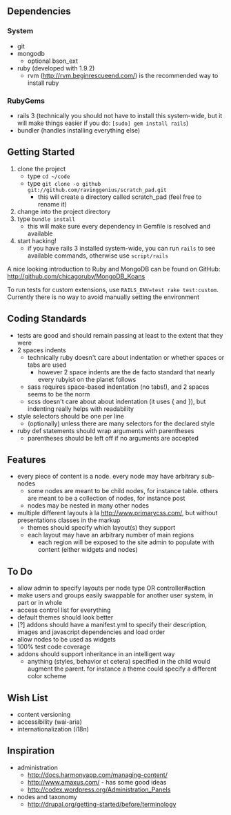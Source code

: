 ## Dependencies

### System
* git
* mongodb
  * optional bson_ext
* ruby (developed with 1.9.2)
  * rvm (http://rvm.beginrescueend.com/) is the recommended way to install ruby

### RubyGems
* rails 3 (technically you should not have to install this system-wide, but it will make things easier if you do: `[sudo] gem install rails`)
* bundler (handles installing everything else)

## Getting Started

1. clone the project
   * type `cd ~/code`
   * type `git clone -o github git://github.com/ravinggenius/scratch_pad.git`
     * this will create a directory called scratch_pad (feel free to rename it)
2. change into the project directory
3. type `bundle install`
   * this will make sure every dependency in Gemfile is resolved and available
4. start hacking!
   * if you have rails 3 installed system-wide, you can run `rails` to see available commands, otherwise use `script/rails`

A nice looking introduction to Ruby and MongoDB can be found on GitHub: http://github.com/chicagoruby/MongoDB_Koans

To run tests for custom extensions, use `RAILS_ENV=test rake test:custom`. Currently there is no way to avoid manually setting the environment

## Coding Standards

* tests are good and should remain passing at least to the extent that they were
* 2 spaces indents
  * technically ruby doesn't care about indentation or whether spaces or tabs are used
    * however 2 space indents are the de facto standard that nearly every rubyist on the planet follows
  * sass requires space-based indentation (no tabs!), and 2 spaces seems to be the norm
  * scss doesn't care about about indentation (it uses { and }), but indenting really helps with readability
* style selectors should be one per line
  * (optionally) unless there are many selectors for the declared style
* ruby def statements should wrap arguments with parentheses
  * parentheses should be left off if no arguments are accepted

## Features

* every piece of content is a node. every node may have arbitrary sub-nodes
  * some nodes are meant to be child nodes, for instance table. others are meant to be a collection of nodes, for instance post
  * nodes may be nested in many other nodes
* multiple different layouts à la http://www.primarycss.com/, but without presentations classes in the markup
  * themes should specify which layout(s) they support
  * each layout may have an arbitrary number of main regions
    * each region will be exposed to the site admin to populate with content (either widgets and nodes)

## To Do

* allow admin to specify layouts per node type OR controller#action
* make users and groups easily swappable for another user system, in part or in whole
* access control list for everything
* default themes should look better
* [?] addons should have a manifest.yml to specify their description, images and javascript dependencies and load order
* allow nodes to be used as widgets
* 100% test code coverage
* addons should support inheritance in an intelligent way
  * anything (styles, behavior et cetera) specified in the child would augment the parent. for instance a theme could specify a different color scheme

## Wish List

* content versioning
* accessibility (wai-aria)
* internationalization (i18n)

## Inspiration

* administration
  * http://docs.harmonyapp.com/managing-content/
  * http://www.amaxus.com/ - has some good ideas
  * http://codex.wordpress.org/Administration_Panels
* nodes and taxonomy
  * http://drupal.org/getting-started/before/terminology
